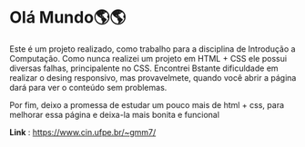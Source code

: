 # Olá Mundo🌎🌎

Este é um projeto realizado, como trabalho para a disciplina de Introdução a Computação. Como nunca realizei um projeto em HTML + CSS ele possui diversas falhas, principalente no CSS.
Encontrei Bstante dificuldade em realizar o desing responsivo, mas provavelmete, quando você abrir a página dará para ver o conteúdo sem problemas.

Por fim, deixo a promessa de estudar um pouco mais de html + css, para melhorar essa página e deixa-la mais bonita e funcional

**Link** : https://www.cin.ufpe.br/~gmm7/

